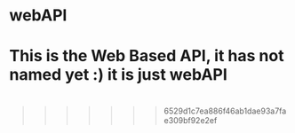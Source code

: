 
# webAPI
# This is the Web Based API, it has not named yet :) it is just webAPI
#
>>>>>>> 6529d1c7ea886f46ab1dae93a7fae309bf92e2ef
